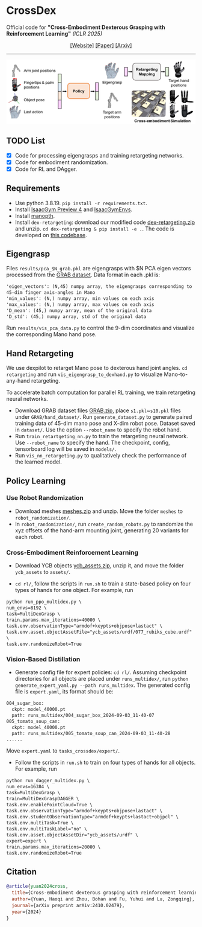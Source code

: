 # CrossDex
Official code for **"Cross-Embodiment Dexterous Grasping with Reinforcement Learning"** *(ICLR 2025)*

<div align="center">

[[Website]](https://sites.google.com/view/crossdex/)
[[Paper]](https://openreview.net/forum?id=twIPSx9qHn) 
[[Arxiv]](https://arxiv.org/abs/2410.02479)
______________________________________________________________________
![](assets/crossdex.png)
</div>

## TODO List
- [x] Code for processing eigengrasps and training retargeting networks.
- [x] Code for embodiment randomization.
- [x] Code for RL and DAgger.

## Requirements
- Use python 3.8.19. `pip install -r requirements.txt`.
- Install [IsaacGym Preview 4](https://developer.nvidia.com/isaac-gym) and [IsaacGymEnvs](https://github.com/isaac-sim/IsaacGymEnvs).
- Install [manopth](https://github.com/hassony2/manopth).
- Install `dex-retargeting`: download our modified code [dex-retargeting.zip](https://drive.google.com/drive/folders/1I32LoFB8x_Kw6z6AQkyg1KhkJyGnBybZ?usp=drive_link) and unzip. `cd dex-retargeting & pip install -e .`. The code is developed on [this codebase](https://github.com/dexsuite/dex-retargeting/).


## Eigengrasp
Files `results/pca_$N_grab.pkl` are eigengrasps with $N PCA eigen vectors processed from the [GRAB dataset](https://github.com/otaheri/GRAB). Data format in each .pkl is:
```
'eigen_vectors': (N,45) numpy array, the eigengrasps corresponding to 45-dim finger axis-angles in Mano
'min_values': (N,) numpy array, min values on each axis
'max_values': (N,) numpy array, max values on each axis
'D_mean': (45,) numpy array, mean of the original data
'D_std': (45,) numpy array, std of the original data
```
Run `results/vis_pca_data.py` to control the 9-dim coordinates and visualize the corresponding Mano hand pose. 


## Hand Retargeting
We use dexpilot to retarget Mano pose to dexterous hand joint angles. `cd retargeting` and run `vis_eigengrasp_to_dexhand.py` to visualize Mano-to-any-hand retargeting.

To accelerate batch computation for parallel RL training, we train retargeting neural networks. 
- Download GRAB dataset files [GRAB.zip](https://drive.google.com/drive/folders/1I32LoFB8x_Kw6z6AQkyg1KhkJyGnBybZ?usp=drive_link), place `s1.pkl`~`s10.pkl` files under `GRAB/hand_dataset/`. Run `generate_dataset.py` to generate paired training data of 45-dim mano pose and X-dim robot pose. Dataset saved in `dataset/`. Use the option `--robot_name` to specify the robot hand.
- Run `train_retartgeting_nn.py` to train the retargeting neural network. Use `--robot_name` to specify the hand. The checkpoint, config, tensorboard log will be saved in `models/`.
- Run `vis_nn_retargeting.py` to qualitatively check the performance of the learned model.


## Policy Learning

### Use Robot Randomization
- Download meshes [meshes.zip](https://drive.google.com/drive/folders/1I32LoFB8x_Kw6z6AQkyg1KhkJyGnBybZ?usp=drive_link) and unzip. Move the folder `meshes` to `robot_randomization/`.
- In `robot_randomization/`, run `create_random_robots.py` to randomize the xyz offsets of the hand-arm mounting joint, generating 20 variants for each robot.

### Cross-Embodiment Reinforcement Learning

- Download YCB objects [ycb_assets.zip](https://drive.google.com/drive/folders/1I32LoFB8x_Kw6z6AQkyg1KhkJyGnBybZ?usp=drive_link), unzip it, and move the folder `ycb_assets` to `assets/`.

- `cd rl/`, follow the scripts in `run.sh` to train a state-based policy on four types of hands for one object. For example, run 
```
python run_ppo_multidex.py \
num_envs=8192 \
task=MultiDexGrasp \
train.params.max_iterations=40000 \
task.env.observationType="armdof+keypts+objpose+lastact" \
task.env.asset.objectAssetFile="ycb_assets/urdf/077_rubiks_cube.urdf" \
task.env.randomizeRobot=True 
```

### Vision-Based Distillation 
- Generate config file for expert policies: `cd rl/`. Assuming checkpoint directories for all objects are placed under `runs_multidex/`, run `python generate_expert_yaml.py --path runs_multidex`. The generated config file is `expert.yaml`, its format should be:
```
004_sugar_box:
  ckpt: model_40000.pt
  path: runs_multidex/004_sugar_box_2024-09-03_11-40-07
005_tomato_soup_can:
  ckpt: model_40000.pt
  path: runs_multidex/005_tomato_soup_can_2024-09-03_11-40-28
......
```
Move `expert.yaml` to `tasks_crossdex/expert/`.
- Follow the scripts in `run.sh` to train on four types of hands for all objects. For example, run 
```
python run_dagger_multidex.py \
num_envs=16384 \
task=MultiDexGrasp \
train=MultiDexGraspDAGGER \
task.env.enablePointCloud=True \
task.env.observationType="armdof+keypts+objpose+lastact" \
task.env.studentObservationType="armdof+keypts+lastact+objpcl" \
task.env.multiTask=True \
task.env.multiTaskLabel="no" \
task.env.asset.objectAssetDir="ycb_assets/urdf" \
expert=expert \
train.params.max_iterations=20000 \
task.env.randomizeRobot=True 
```

## Citation
```bibtex
@article{yuan2024cross,
  title={Cross-embodiment dexterous grasping with reinforcement learning},
  author={Yuan, Haoqi and Zhou, Bohan and Fu, Yuhui and Lu, Zongqing},
  journal={arXiv preprint arXiv:2410.02479},
  year={2024}
}
```
